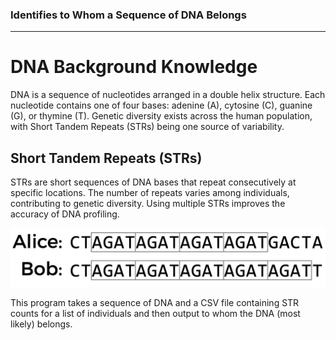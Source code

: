 ### Identifies to Whom a Sequence of DNA Belongs
---


# DNA Background Knowledge

DNA is a sequence of nucleotides arranged in a double helix structure. Each nucleotide contains one of four bases: adenine (A), cytosine (C), guanine (G), or thymine (T). Genetic diversity exists across the human population, with Short Tandem Repeats (STRs) being one source of variability.

## Short Tandem Repeats (STRs)

STRs are short sequences of DNA bases that repeat consecutively at specific locations. The number of repeats varies among individuals, contributing to genetic diversity. Using multiple STRs improves the accuracy of DNA profiling.

![Alt text](image.png)

 This program takes a sequence of DNA and a CSV file containing STR counts for a list of individuals and then output to whom the DNA (most likely) belongs.
